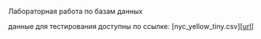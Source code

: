 Лабораторная работа по базам данных

данные для тестирования доступны по ссылке: [nyc_yellow_tiny.csv][[url](https://disk.yandex.ru/d/k_YONSDwYojzwA)]
